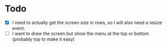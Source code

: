 # Todo

- [x] I need to actually get the screen size in rows, so I will also need a resize event.
- [ ] I want to draw the screen but show the menu at the top or bottom (probably top to make it easy)
